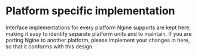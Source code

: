 # Platform specific implementation
Interface implementations for every platform Ngine supports are kept here, making it easy to identify separate platform units and to maintain.
If you are porting Ngine to another platform, please implement your changes in here, so that it conforms with this design. 